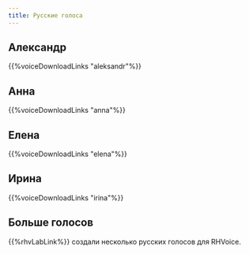 ```yaml
---
title: Русские голоса
---
```


## Александр
{{%voiceDownloadLinks "aleksandr"%}}

## Анна
{{%voiceDownloadLinks "anna"%}}

## Елена
{{%voiceDownloadLinks "elena"%}}

## Ирина
{{%voiceDownloadLinks "irina"%}}

## Больше голосов

{{%rhvLabLink%}} создали несколько русских голосов для RHVoice.
